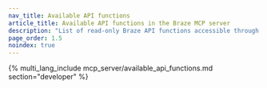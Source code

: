 ```yaml
---
nav_title: Available API functions
article_title: Available API functions in the Braze MCP server
description: "List of read-only Braze API functions accessible through the MCP server."
page_order: 1.5
noindex: true
---
```


{% multi_lang_include mcp_server/available_api_functions.md section="developer" %}
